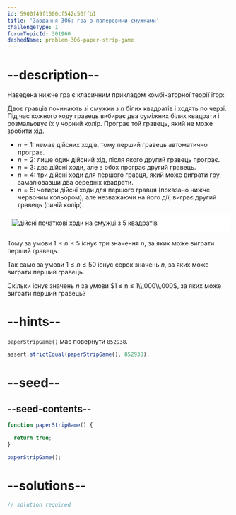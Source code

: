 ```yaml
---
id: 5900f49f1000cf542c50ffb1
title: 'Завдання 306: гра з паперовими смужками'
challengeType: 1
forumTopicId: 301960
dashedName: problem-306-paper-strip-game
---
```


# --description--

Наведена нижче гра є класичним прикладом комбінаторної теорії ігор:

Двоє гравців починають зі смужки з $n$ білих квадратів і ходять по черзі. Під час кожного ходу гравець вибирає два суміжних білих квадрати і розмальовує їх у чорний колір. Програє той гравець, який не може зробити хід.

- $n = 1$: немає дійсних ходів, тому перший гравець автоматично програє.
- $n = 2$: лише один дійсний хід, після якого другий гравець програє.
- $n = 3$: два дійсні ходи, але в обох програє другий гравець.
- $n = 4$: три дійсні ходи для першого гравця, який може виграти гру, замалювавши два середніх квадрати.
- $n = 5$: чотири дійсні ходи для першого гравця (показано нижче червоним кольором), але незважаючи на його дії, виграє другий гравець (синій колір).

<img alt="дійсні початкові ходи на смужці з 5 квадратів" src="https://cdn.freecodecamp.org/curriculum/project-euler/paper-strip-game.gif" style="background-color: white; padding: 10px; display: block; margin-right: auto; margin-left: auto; margin-bottom: 1.2rem;" />

Тому за умови $1 ≤ n ≤ 5$ існує три значення $n$, за яких може виграти перший гравець.

Так само за умови $1 ≤ n ≤ 50$ існує сорок значень $n$, за яких може виграти перший гравець.

Скільки існує значень $n$ за умови $1 ≤ n ≤ 1\\,000\\,000$, за яких може виграти перший гравець?

# --hints--

`paperStripGame()` має повернути `852938`.

```js
assert.strictEqual(paperStripGame(), 852938);
```

# --seed--

## --seed-contents--

```js
function paperStripGame() {

  return true;
}

paperStripGame();
```

# --solutions--

```js
// solution required
```
